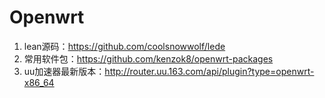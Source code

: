 # Openwrt

1. lean源码：<https://github.com/coolsnowwolf/lede>
2. 常用软件包：<https://github.com/kenzok8/openwrt-packages>
3. uu加速器最新版本：<http://router.uu.163.com/api/plugin?type=openwrt-x86_64>
